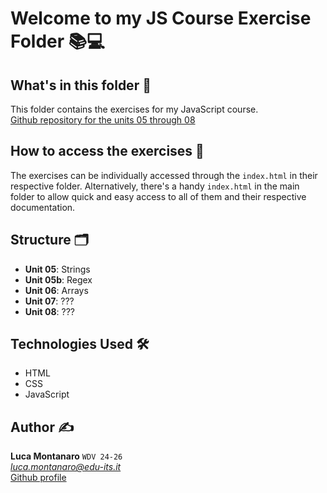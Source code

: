 # Welcome to my JS Course Exercise Folder 📚💻

## What's in this folder 📂

This folder contains the exercises for my JavaScript course.  
[Github repository for the units 05 through 08](https://github.com/LucaM0nt/montanaro-luca-units-05-08)

## How to access the exercises 🚀

The exercises can be individually accessed through the `index.html` in their respective folder.
Alternatively, there's a handy `index.html` in the main folder to allow quick and easy access to all of them and their respective documentation.

## Structure 🗂️

- **Unit 05**: Strings
- **Unit 05b**: Regex
- **Unit 06**: Arrays
- **Unit 07**: ???
- **Unit 08**: ???

## Technologies Used 🛠️

- HTML
- CSS
- JavaScript

## Author ✍️

**Luca Montanaro** `WDV 24-26`  
*luca.montanaro@edu-its.it*  
[Github profile](https://github.com/LucaM0nt)
